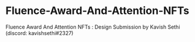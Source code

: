 # Fluence-Award-And-Attention-NFTs
Fluence Award And Attention NFTs : Design Submission by Kavish Sethi (discord: kavishsethi#2327)
